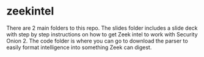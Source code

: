 # zeekintel
There are 2 main folders to this repo. The slides folder includes a slide deck with step by step instructions on how to get Zeek intel to work with Security Onion 2. The code folder is where you can go to download the parser to easily format intelligence into something Zeek can digest.
